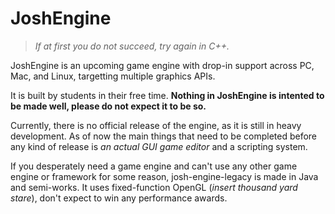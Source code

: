 # JoshEngine
> *If at first you do not succeed, try again in C++.*

JoshEngine is an upcoming game engine with drop-in support across PC, Mac, and Linux, targetting multiple graphics APIs.

It is built by students in their free time.
__Nothing in JoshEngine is intented to be made well, please do not expect it to be so.__

Currently, there is no official release of the engine, as it is still in heavy development. As of now the main things that need to be completed before any kind of release is *an actual GUI game editor* and a scripting system.

If you desperately need a game engine and can't use any other game engine or framework for some reason, josh-engine-legacy is made in Java and semi-works. It uses fixed-function OpenGL (*insert thousand yard stare*), don't expect to win any performance awards.
